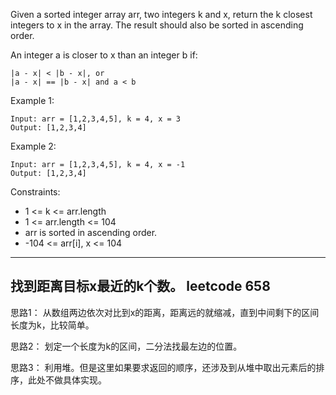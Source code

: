 Given a sorted integer array arr, two integers k and x, return the k closest integers to x in the array. The result should also be sorted in ascending order.

An integer a is closer to x than an integer b if:

```
|a - x| < |b - x|, or
|a - x| == |b - x| and a < b
```

Example 1:

```
Input: arr = [1,2,3,4,5], k = 4, x = 3
Output: [1,2,3,4]
```

Example 2:

```
Input: arr = [1,2,3,4,5], k = 4, x = -1
Output: [1,2,3,4]
```

Constraints:

 - 1 <= k <= arr.length
 - 1 <= arr.length <= 104
 - arr is sorted in ascending order.
 - -104 <= arr[i], x <= 104

----
找到距离目标x最近的k个数。
leetcode 658
----
思路1：
从数组两边依次对比到x的距离，距离远的就缩减，直到中间剩下的区间长度为k，比较简单。

思路2：
划定一个长度为k的区间，二分法找最左边的位置。

思路3：
利用堆。但是这里如果要求返回的顺序，还涉及到从堆中取出元素后的排序，此处不做具体实现。

